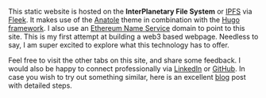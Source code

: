 This static website is hosted on the **InterPlanetary File System** or
[IPFS](https://docs.ipfs.io/concepts/what-is-ipfs/) via [Fleek](https://fleek.co/hosting/).
It makes use of the [Anatole](https://github.com/lxndrblz/anatole) theme in combination
with the [Hugo framework](https://gohugo.io/). I also use an 
[Ethereum Name Service](https://app.ens.domains/name/vikasnegi.eth/details) domain to point
to this site. This is my first attempt at building a web3 based webpage. Needless to say, I
am super excited to explore what this technology has to offer.

Feel free to visit the other tabs on this site, and share some feedback. I would also be
happy to connect professionally via [LinkedIn](https://www.linkedin.com/in/negivikas/) or
[GitHub](https://github.com/vnegi10). In case you wish to try out something similar, here
is an excellent [blog](https://dri.es/my-first-web3-webpage) post with detailed steps.